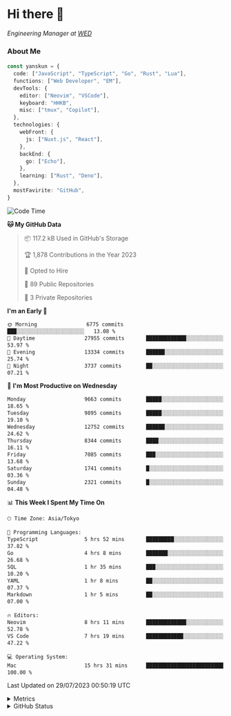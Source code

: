 # Hi there&nbsp;:wave:

<!-- ![Alt text](https://spotify-recently-played-readme.vercel.app/api?user=31kynbuubkiu3r4qh4hjuaglhfay) -->

_Engineering Manager at [WED](https://github.com/wedinc)_

### About Me

```ts
const yanskun = {
  code: ["JavaScript", "TypeScript", "Go", "Rust", "Lua"],
  functions: ["Web Developer", "EM"],
  devTools: {
    editor: ["Neovim", "VSCode"],
    keyboard: "HHKB",
    misc: ["tmux", "Copilot"],
  },
  technologies: {
    webFront: {
      js: ["Nuxt.js", "React"],
    },
    backEnd: {
      go: ["Echo"],
    },
    learning: ["Rust", "Deno"],
  },
  mostFavirite: "GitHub",
}
```

<!--START_SECTION:waka-->
![Code Time](http://img.shields.io/badge/Code%20Time-398%20hrs%2039%20mins-blue)

**🐱 My GitHub Data** 

> 📦 117.2 kB Used in GitHub's Storage 
 > 
> 🏆 1,878 Contributions in the Year 2023
 > 
> 💼 Opted to Hire
 > 
> 📜 89 Public Repositories 
 > 
> 🔑 3 Private Repositories 
 > 
**I'm an Early 🐤** 

```text
🌞 Morning                6775 commits        ███░░░░░░░░░░░░░░░░░░░░░░   13.08 % 
🌆 Daytime                27955 commits       █████████████░░░░░░░░░░░░   53.97 % 
🌃 Evening                13334 commits       ██████░░░░░░░░░░░░░░░░░░░   25.74 % 
🌙 Night                  3737 commits        ██░░░░░░░░░░░░░░░░░░░░░░░   07.21 % 
```
📅 **I'm Most Productive on Wednesday** 

```text
Monday                   9663 commits        █████░░░░░░░░░░░░░░░░░░░░   18.65 % 
Tuesday                  9895 commits        █████░░░░░░░░░░░░░░░░░░░░   19.10 % 
Wednesday                12752 commits       ██████░░░░░░░░░░░░░░░░░░░   24.62 % 
Thursday                 8344 commits        ████░░░░░░░░░░░░░░░░░░░░░   16.11 % 
Friday                   7085 commits        ███░░░░░░░░░░░░░░░░░░░░░░   13.68 % 
Saturday                 1741 commits        █░░░░░░░░░░░░░░░░░░░░░░░░   03.36 % 
Sunday                   2321 commits        █░░░░░░░░░░░░░░░░░░░░░░░░   04.48 % 
```


📊 **This Week I Spent My Time On** 

```text
🕑︎ Time Zone: Asia/Tokyo

💬 Programming Languages: 
TypeScript               5 hrs 52 mins       █████████░░░░░░░░░░░░░░░░   37.82 % 
Go                       4 hrs 8 mins        ███████░░░░░░░░░░░░░░░░░░   26.68 % 
SQL                      1 hr 35 mins        ███░░░░░░░░░░░░░░░░░░░░░░   10.20 % 
YAML                     1 hr 8 mins         ██░░░░░░░░░░░░░░░░░░░░░░░   07.37 % 
Markdown                 1 hr 5 mins         ██░░░░░░░░░░░░░░░░░░░░░░░   07.00 % 

🔥 Editors: 
Neovim                   8 hrs 11 mins       █████████████░░░░░░░░░░░░   52.78 % 
VS Code                  7 hrs 19 mins       ████████████░░░░░░░░░░░░░   47.22 % 

💻 Operating System: 
Mac                      15 hrs 31 mins      █████████████████████████   100.00 % 
```


 Last Updated on 29/07/2023 00:50:19 UTC
<!--END_SECTION:waka-->

<details>
  <summary>Metrics</summary>
  <img src="https://github.com/yanskun/yanskun/blob/main/github-metrics.svg" alt="Metrics">
</details>

<details>
  <summary>GitHub Status</summary>
  <picture>
    <source media="(prefers-color-scheme: dark)" srcset="https://raw.githubusercontent.com/yanskun/yanskun/master/profile-summary-card-output/nord_dark/0-profile-details.svg">
   <img src="https://raw.githubusercontent.com/yanskun/yanskun/master/profile-summary-card-output/default/0-profile-details.svg">
  </picture>
  <br>
  <picture>
    <source media="(prefers-color-scheme: dark)" srcset="https://raw.githubusercontent.com/yanskun/yanskun/master/profile-summary-card-output/nord_dark/1-repos-per-language.svg">
   <img src="https://raw.githubusercontent.com/yanskun/yanskun/master/profile-summary-card-output/default/1-repos-per-language.svg">
  </picture>
  <picture>
    <source media="(prefers-color-scheme: dark)" srcset="https://raw.githubusercontent.com/yanskun/yanskun/master/profile-summary-card-output/nord_dark/2-most-commit-language.svg">
   <img src="https://raw.githubusercontent.com/yanskun/yanskun/master/profile-summary-card-output/default/2-most-commit-language.svg">
  </picture>
  <br>
  <picture>
    <source media="(prefers-color-scheme: dark)" srcset="https://raw.githubusercontent.com/yanskun/yanskun/master/profile-summary-card-output/nord_dark/3-stats.svg">
   <img src="https://raw.githubusercontent.com/yanskun/yanskun/master/profile-summary-card-output/default/3-stats.svg">
  </picture>
  <picture>
    <source media="(prefers-color-scheme: dark)" srcset="https://raw.githubusercontent.com/yanskun/yanskun/master/profile-summary-card-output/nord_dark/4-productive-time.svg">
   <img src="https://raw.githubusercontent.com/yanskun/yanskun/master/profile-summary-card-output/default/4-productive-time.svg">
  </picture>
</details>
